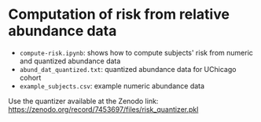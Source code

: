 # Computation of risk from relative abundance data

- `compute-risk.ipynb`: shows how to compute subjects' risk from numeric and quantized abundance data
- `abund_dat_quantized.txt`: quantized abundance data for UChicago cohort
- `example_subjects.csv`: example numeric abundance data

Use the quantizer available at the Zenodo link: https://zenodo.org/record/7453697/files/risk_quantizer.pkl